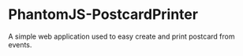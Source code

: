 PhantomJS-PostcardPrinter
=========================

A simple web application used to easy create and print postcard from events.